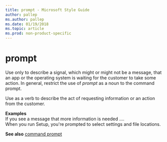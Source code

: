 ```yaml
---
title: prompt - Microsoft Style Guide
author: pallep
ms.author: pallep
ms.date: 01/19/2018
ms.topic: article
ms.prod: non-product-specific
---
```


# prompt

Use
only to describe a signal, which might or might not be a
message, that an app or the operating system is waiting for the customer
to take some action. In general, restrict the use of *prompt* as a noun to the command prompt.

Use as a verb to describe the act of requesting information or an action from the customer.

**Examples**  
If you see a message that more information is needed ....  
When you run Setup, you're prompted to select settings and file locations.

**See also**  [command prompt](~/a-z-word-list-term-collections/c/command-prompt.md)
